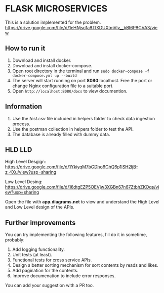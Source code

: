 # FLASK MICROSERVICES

This is a solution implemented for the problem. 
https://drive.google.com/file/d/1eHNjso1a8TlXDUXtmVlv__bBI6P8CVA3/view

## How to run it
1. Download and install docker.
2. Download and install docker-compose.
3. Open root directory in the terminal and run `sudo docker-compose -f docker-compose.yml up --build`
4. The server will start running on port **8080** localhost. Free the port or change Nginx configuration file to a suitable port.
5. Open `http://localhost:8080/docs` to view documention.

## Information
1. Use the *test.csv* file included in helpers folder to check data ingestion process.
2. Use the postman collection in helpers folder to test the API.
3. The database is already filled with dummy data.


## HLD LLD
High Level Desgign: https://drive.google.com/file/d/1YkiyqM7bGDho6GhQ6p1ISH2IjB-z_4Xu/view?usp=sharing

Low Level Desing: https://drive.google.com/file/d/16dtgEZP5OEVjw3XGBn67n67ZtbhZKOqs/view?usp=sharing

Open the file with **app.diagrams.net** to view and understand the High Level and Low Level design of the APIs.

## Further improvements
You can try implementing the following features, I'll do it in sometime, probably:
1. Add logging functionality.
2. Unit tests (at least).
3. Functional tests for cross service APIs.
4. Design a better sorting mechanism for sort contents by reads and likes.
5. Add pagination for the contents.
6. Improve documenation to include error responses.

You can add your suggestion with a PR too.